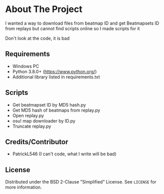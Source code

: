 # About The Project

I wanted a way to download files from beatmap ID and get Beatmapsets ID from replays but cannot find scripts online so I made scripts for it

Don't look at the code, it is bad

## Requirements

- Windows PC
- Python 3.8.0+ (<https://www.python.org/>)
- Additional library listed in requirements.txt

## Scripts

- Get beatmapset ID by MD5 hash.py
- Get MD5 hash of beatmaps from replay.py
- Open replay.py
- osu! map downloader by ID.py
- Truncate replay.py

## Credits/Contributor

- PatrickL546 (I can't code, what I write will be bad)

## License

Distributed under the BSD 2-Clause "Simplified" License. See `LICENSE` for more information.
